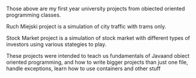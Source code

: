 Those above are my first year university projects from obiected oriented programming classes.

Ruch Miejski project is a simulation of city traffic with trams only.

Stock Market project is a simulation of stock market with different types of investors using various stategies to play.

These projects were intended to teach us fundamentals of Javaand obiect oriented programming, and how to write bigger projects than just one file, handle exceptions, learn how to use containers and other stuff
